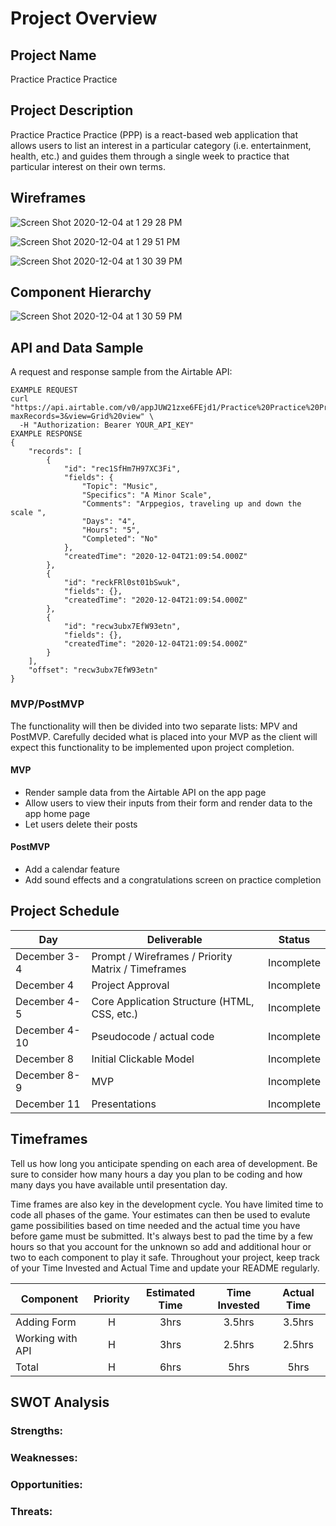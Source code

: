 # Project Overview

## Project Name

Practice Practice Practice 

## Project Description

Practice Practice Practice (PPP) is a react-based web application that allows users to list an interest in a particular category (i.e. entertainment, health, etc.) and guides them through a single week to practice that particular interest on their own terms.   


## Wireframes

![Screen Shot 2020-12-04 at 1 29 28 PM](https://user-images.githubusercontent.com/74211139/101216937-409b0580-3635-11eb-9eda-81aee36b1b25.png)

![Screen Shot 2020-12-04 at 1 29 51 PM](https://user-images.githubusercontent.com/74211139/101216974-501a4e80-3635-11eb-88b5-216f2b9b5e5c.png)

![Screen Shot 2020-12-04 at 1 30 39 PM](https://user-images.githubusercontent.com/74211139/101216990-5c9ea700-3635-11eb-968b-926c72a6da89.png)


## Component Hierarchy

![Screen Shot 2020-12-04 at 1 30 59 PM](https://user-images.githubusercontent.com/74211139/101217028-6fb17700-3635-11eb-8ec4-435f8a914b51.png)

## API and Data Sample

A request and response sample from the Airtable API:

```
EXAMPLE REQUEST
curl "https://api.airtable.com/v0/appJUW21zxe6FEjd1/Practice%20Practice%20Practice?maxRecords=3&view=Grid%20view" \
  -H "Authorization: Bearer YOUR_API_KEY"
EXAMPLE RESPONSE
{
    "records": [
        {
            "id": "rec1SfHm7H97XC3Fi",
            "fields": {
                "Topic": "Music",
                "Specifics": "A Minor Scale",
                "Comments": "Arppegios, traveling up and down the scale ",
                "Days": "4",
                "Hours": "5",
                "Completed": "No"
            },
            "createdTime": "2020-12-04T21:09:54.000Z"
        },
        {
            "id": "reckFRl0st01bSwuk",
            "fields": {},
            "createdTime": "2020-12-04T21:09:54.000Z"
        },
        {
            "id": "recw3ubx7EfW93etn",
            "fields": {},
            "createdTime": "2020-12-04T21:09:54.000Z"
        }
    ],
    "offset": "recw3ubx7EfW93etn"
}
```

### MVP/PostMVP

The functionality will then be divided into two separate lists: MPV and PostMVP.  Carefully decided what is placed into your MVP as the client will expect this functionality to be implemented upon project completion.  

#### MVP 

- Render sample data from the Airtable API on the app page 
- Allow users to view their inputs from their form and render data to the app home page
- Let users delete their posts

#### PostMVP  

- Add a calendar feature
- Add sound effects and a congratulations screen on practice completion

## Project Schedule

|  Day | Deliverable | Status
|---|---| ---|
|December 3-4| Prompt / Wireframes / Priority Matrix / Timeframes | Incomplete
|December 4| Project Approval | Incomplete
|December 4-5| Core Application Structure (HTML, CSS, etc.) | Incomplete
|December 4-10| Pseudocode / actual code | Incomplete
|December 8| Initial Clickable Model  | Incomplete
|December 8-9| MVP | Incomplete
|December 11| Presentations | Incomplete

## Timeframes

Tell us how long you anticipate spending on each area of development. Be sure to consider how many hours a day you plan to be coding and how many days you have available until presentation day.

Time frames are also key in the development cycle.  You have limited time to code all phases of the game.  Your estimates can then be used to evalute game possibilities based on time needed and the actual time you have before game must be submitted. It's always best to pad the time by a few hours so that you account for the unknown so add and additional hour or two to each component to play it safe. Throughout your project, keep track of your Time Invested and Actual Time and update your README regularly.

| Component | Priority | Estimated Time | Time Invested | Actual Time |
| --- | :---: |  :---: | :---: | :---: |
| Adding Form | H | 3hrs| 3.5hrs | 3.5hrs |
| Working with API | H | 3hrs| 2.5hrs | 2.5hrs |
| Total | H | 6hrs| 5hrs | 5hrs |

## SWOT Analysis

### Strengths:

### Weaknesses:

### Opportunities:

### Threats: